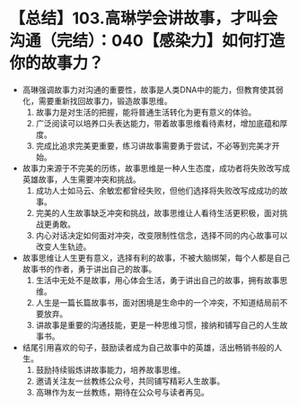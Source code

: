 # 【总结】103.高琳学会讲故事，才叫会沟通（完结）：040【感染力】如何打造你的故事力？

-   高琳强调故事力对沟通的重要性，故事是人类DNA中的能力，但教育使其弱化，需要重新找回故事力，锻造故事思维。
    1.  故事力是对生活的把握，能将普通生活转化为更有意义的体验。
    2.  广泛阅读可以培养口头表达能力，带着故事思维看待素材，增加底蕴和厚度。
    3.  完成比追求完美更重要，练习讲故事需要勇于尝试，不必等到完美才开始。
-   故事力来源于不完美的历练，故事思维是一种人生态度，成功者将失败改写成英雄故事，人生需要冲突和挑战。
    1.  成功人士如马云、余敏宏都曾经失败，但他们选择将失败改写成成功的故事。
    2.  完美的人生故事缺乏冲突和挑战，故事思维让人看待生活更积极，面对挑战更勇敢。
    3.  内心对话决定如何面对冲突，改变限制性信念，选择不同的内心故事可以改变人生轨迹。
-   故事思维让人生更有意义，选择有利的故事，不被大脑绑架，每个人都是自己故事书的作者，勇于讲出自己的故事。
    1.  生活中无处不是故事，用心体会生活，勇于讲出自己的故事，拥有故事思维。
    2.  人生是一篇长篇故事书，面对困境是生命中的一个冲突，不知道结局前不要放弃。
    3.  讲故事是重要的沟通技能，更是一种思维习惯，接纳和铺写自己的人生故事书。
-   结尾引用喜欢的句子，鼓励读者成为自己故事中的英雄，活出畅销书般的人生。
    1.  鼓励持续锻炼讲故事能力，培养故事思维。
    2.  邀请关注友一丝教练公众号，共同铺写精彩人生故事。
    3.  高琳作为友一丝教练，期待在公众号与读者再见。